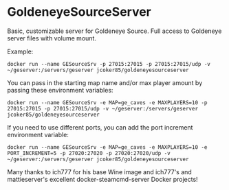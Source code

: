 # GoldeneyeSourceServer
Basic, customizable server for Goldeneye Source.
Full access to Goldeneye server files with volume mount. 

Example:
```
docker run --name GESourceSrv -p 27015:27015 -p 27015:27015/udp -v ~/geserver:/servers/geserver jcoker85/goldeneyesourceserver 
```

You can pass in the starting map name and/or max player amount by passing these environment variables:
```
docker run --name GESourceSrv -e MAP=ge_caves -e MAXPLAYERS=10 -p 27015:27015 -p 27015:27015/udp -v ~/geserver:/servers/geserver jcoker85/goldeneyesourceserver 
```

If you need to use different ports, you can add the port increment environment variable:
```
docker run --name GESourceSrv -e MAP=ge_caves -e MAXPLAYERS=10 -e PORT_INCREMENT=5 -p 27020:27020 -p 27020:27020/udp -v ~/geserver:/servers/geserver jcoker85/goldeneyesourceserver 
```

Many thanks to ich777 for his base Wine image and ich777's and mattieserver's excellent docker-steamcmd-server Docker projects!
